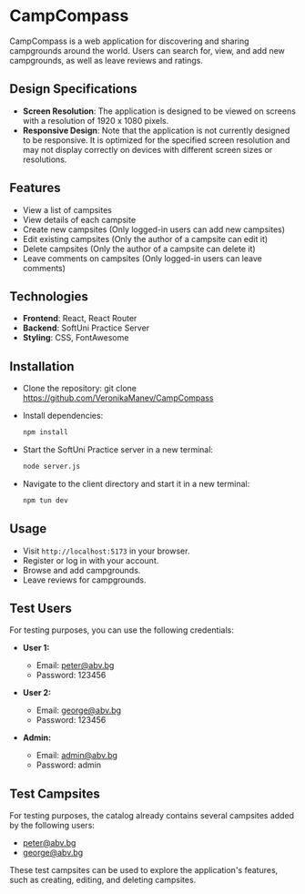 # CampCompass

CampCompass is a web application for discovering and sharing campgrounds around the world. Users can search for, view, and add new campgrounds, as well as leave reviews and ratings.

## Design Specifications

- **Screen Resolution**: The application is designed to be viewed on screens with a resolution of 1920 x 1080 pixels.
- **Responsive Design**: Note that the application is not currently designed to be responsive. It is optimized for the specified screen resolution and may not display correctly on devices with different screen sizes or resolutions.

## Features

- View a list of campsites
- View details of each campsite
- Create new campsites (Only logged-in users can add new campsites)
- Edit existing campsites (Only the author of a campsite can edit it)
- Delete campsites (Only the author of a campsite can delete it)
- Leave comments on campsites (Only logged-in users can leave comments)

## Technologies

- **Frontend**: React, React Router
- **Backend**: SoftUni Practice Server
- **Styling**: CSS, FontAwesome

## Installation

- Clone the repository:
    git clone https://github.com/VeronikaManev/CampCompass


- Install dependencies:
    ```bash
    npm install
    ```


- Start the SoftUni Practice server in a new terminal:
    ```bash
    node server.js
    ```


- Navigate to the client directory and start it in a new terminal:
    ```bash
    npm tun dev
    ```

## Usage

- Visit `http://localhost:5173` in your browser.
- Register or log in with your account.
- Browse and add campgrounds.
- Leave reviews for campgrounds.


## Test Users

For testing purposes, you can use the following credentials:

- **User 1:**
  - Email: peter@abv.bg
  - Password: 123456

- **User 2:**
  - Email: george@abv.bg
  - Password: 123456

- **Admin:**
  - Email: admin@abv.bg
  - Password: admin

## Test Campsites

For testing purposes, the catalog already contains several campsites added by the following users:

   - peter@abv.bg
   - george@abv.bg

These test campsites can be used to explore the application's features, such as creating, editing, and deleting campsites.

<!-- ## Contact

If you have any questions or need assistance, you can reach us at: -->


